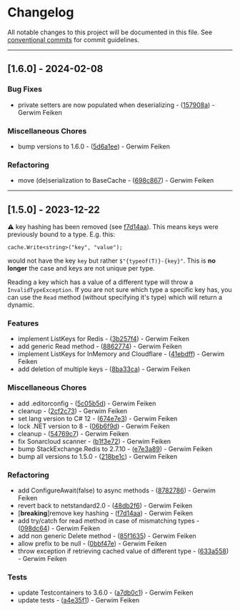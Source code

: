 # Changelog

All notable changes to this project will be documented in this file. See [conventional commits](https://www.conventionalcommits.org/) for commit guidelines.

---
## [1.6.0] - 2024-02-08

### Bug Fixes

- private setters are now populated when deserializing - ([157908a](https://github.com/gerwim/cache/commit/157908aad6f32be546a53f8dd45c13e426e989f3)) - Gerwim Feiken

### Miscellaneous Chores

- bump versions to 1.6.0 - ([5d6a1ee](https://github.com/gerwim/cache/commit/5d6a1ee8be8cc552a448b2bc7a2e8634d601284d)) - Gerwim Feiken

### Refactoring

- move (de)serialization to BaseCache - ([698c867](https://github.com/gerwim/cache/commit/698c867bf19dc1d8e990082cfb152a88ca19c158)) - Gerwim Feiken

---
## [1.5.0] - 2023-12-22

:warning: key hashing has been removed (see [f7d14aa](https://github.com/gerwim/cache/commit/f7d14aa0a69f6eba461b67fb7f3158213c1c536f)). This means keys were previously bound to a type. E.g. this:

```
cache.Write<string>("key", "value");
```
would not have the key `key` but rather `$"{typeof(T)}-{key}"`. This is **no longer** the case and keys are not unique per type.

Reading a key which has a value of a different type will throw a `InvalidTypeException`.
If you are not sure which type a specific key has, you can use the `Read` method (without specifying it's type) which will return a dynamic.

### Features

- implement ListKeys for Redis - ([3b257f4](https://github.com/gerwim/cache/commit/3b257f48bfcaad1eda6bc2c0e777b759ad74977c)) - Gerwim Feiken
- add generic Read method - ([8862774](https://github.com/gerwim/cache/commit/886277433fa7780b821729692dfb076d2bdb9947)) - Gerwim Feiken
- implement ListKeys for InMemory and Cloudflare - ([41ebdff](https://github.com/gerwim/cache/commit/41ebdff024beeb9fc8599b9b1835526e28a187be)) - Gerwim Feiken
- add deletion of multiple keys - ([8ba33ca](https://github.com/gerwim/cache/commit/8ba33ca0c9681989d7d8320c455becacfe2e5294)) - Gerwim Feiken

### Miscellaneous Chores

- add .editorconfig - ([5c05b5d](https://github.com/gerwim/cache/commit/5c05b5d3858de2df2e7987ceb803225b00510d22)) - Gerwim Feiken
- cleanup - ([2cf2c73](https://github.com/gerwim/cache/commit/2cf2c73729d68e10f0b29572091095e956099d3a)) - Gerwim Feiken
- set lang version to C# 12 - ([674e7e3](https://github.com/gerwim/cache/commit/674e7e3b214ba733720fd2c051ce003adcab78e2)) - Gerwim Feiken
- lock .NET version to 8 - ([06b6f9d](https://github.com/gerwim/cache/commit/06b6f9d277e9b1b30e93bf07d13cda69daac435e)) - Gerwim Feiken
- cleanup - ([54769c7](https://github.com/gerwim/cache/commit/54769c7066d92b5a22c5f22955d45ca76141217b)) - Gerwim Feiken
- fix Sonarcloud scanner - ([b1f3e72](https://github.com/gerwim/cache/commit/b1f3e72fc5038b4756e070c017f7bc6f891648d1)) - Gerwim Feiken
- bump StackExchange.Redis to 2.7.10 - ([e7e3a89](https://github.com/gerwim/cache/commit/e7e3a895b0dd8c715dc670c2dee47028995f546f)) - Gerwim Feiken
- bump all versions to 1.5.0 - ([218be1c](https://github.com/gerwim/cache/commit/218be1caa5ae275ddb4612cb15ec71ac6a613694)) - Gerwim Feiken

### Refactoring

- add ConfigureAwait(false) to async methods - ([8782786](https://github.com/gerwim/cache/commit/878278637f04abc8b54d83771eedce13ae014d10)) - Gerwim Feiken
- revert back to netstandard2.0 - ([48db2f6](https://github.com/gerwim/cache/commit/48db2f6f9ef6d9707fe3626ca0b059a770b8848e)) - Gerwim Feiken
-  [**breaking**]remove key hashing - ([f7d14aa](https://github.com/gerwim/cache/commit/f7d14aa0a69f6eba461b67fb7f3158213c1c536f)) - Gerwim Feiken
- add try/catch for read method in case of mismatching types - ([098dc64](https://github.com/gerwim/cache/commit/098dc646a81b290a7f16be3cbd87342207b0ea97)) - Gerwim Feiken
- add non generic Delete method - ([85f1635](https://github.com/gerwim/cache/commit/85f1635a071cb51ef8452c59f1d1e573d3af3c11)) - Gerwim Feiken
- allow prefix to be null - ([0bbf47e](https://github.com/gerwim/cache/commit/0bbf47e4658f2a0bd92ff6dea26b26bb1b1f293b)) - Gerwim Feiken
- throw exception if retrieving cached value of different type - ([633a558](https://github.com/gerwim/cache/commit/633a558288a7ca96f721b3c095cb604a15bbbe21)) - Gerwim Feiken

### Tests

- update Testcontainers to 3.6.0 - ([a7db0c1](https://github.com/gerwim/cache/commit/a7db0c1c99e651aa103641cbb99bb439952e790a)) - Gerwim Feiken
- update tests - ([a4e35f1](https://github.com/gerwim/cache/commit/a4e35f156dd6d365f1999ae4e50ed6eed99ee2e7)) - Gerwim Feiken

<!-- generated by git-cliff -->
